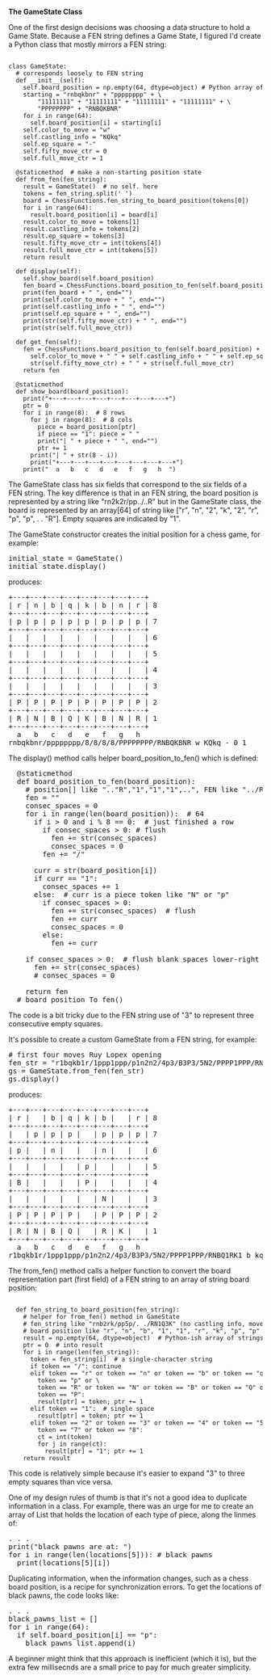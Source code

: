 <b>The GameState Class</b>

One of the first design decisions was choosing a data structure to hold a Game State. Because a FEN string defines a Game State, I figured I'd create a Python class that mostly mirrors a FEN string:

<pre><span class="inner-pre" style="font-size:12px">
class GameState:
  # corresponds loosely to FEN string
  def __init__(self):
    self.board_position = np.empty(64, dtype=object) # Python array of 64 strings
    starting = "rnbqkbnr" + "pppppppp" + \
        "11111111" + "11111111" + "11111111" + "11111111" + \
        "PPPPPPPP" + "RNBQKBNR"
    for i in range(64):
      self.board_position[i] = starting[i]
    self.color_to_move = "w"
    self.castling_info = "KQkq"
    self.ep_square = "-"
    self.fifty_move_ctr = 0
    self.full_move_ctr = 1

  @staticmethod  # make a non-starting position state
  def from_fen(fen_string):
    result = GameState()  # no self. here
    tokens = fen_string.split(' ')
    board = ChessFunctions.fen_string_to_board_position(tokens[0])
    for i in range(64):
      result.board_position[i] = board[i]
    result.color_to_move = tokens[1]
    result.castling_info = tokens[2]
    result.ep_square = tokens[3]
    result.fifty_move_ctr = int(tokens[4])
    result.full_move_ctr = int(tokens[5])
    return result

  def display(self):
    self.show_board(self.board_position)
    fen_board = ChessFunctions.board_position_to_fen(self.board_position)
    print(fen_board + " ", end="")
    print(self.color_to_move + " ", end="")
    print(self.castling_info + " ", end="")
    print(self.ep_square + " ", end="")
    print(str(self.fifty_move_ctr) + " ", end="")
    print(str(self.full_move_ctr))

  def get_fen(self):
    fen = ChessFunctions.board_position_to_fen(self.board_position) + " " + \
      self.color_to_move + " " + self.castling_info + " " + self.ep_square + " " + \
      str(self.fifty_move_ctr) + " " + str(self.full_move_ctr)
    return fen
    
  @staticmethod
  def show_board(board_position):
    print("+---+---+---+---+---+---+---+---+")
    ptr = 0
    for i in range(8):  # 8 rows
      for j in range(8):  # 8 cols
        piece = board_position[ptr]
        if piece == "1": piece = " "
        print("| " + piece + " ", end="")
        ptr += 1
      print("| " + str(8 - i))
      print("+---+---+---+---+---+---+---+---+")
    print("  a   b   c   d   e   f   g   h  ")
</span></pre>

The GameState class has six fields that correspond to the six fields of a FEN string. The key difference is that in an FEN string, the board position is represented by a string like "rn2k2r/pp../..R" but in the GameState class, the board is represented by an array[64] of string like ["r", "n", "2", "k", "2", "r", "p", "p", . . "R"]. Empty squares are indicated by "1".

The GameState constructor creates the initial position for a chess game, for example:

<pre>
initial_state = GameState()
initial_state.display()
</pre>

produces:

<pre>
+---+---+---+---+---+---+---+---+
| r | n | b | q | k | b | n | r | 8
+---+---+---+---+---+---+---+---+
| p | p | p | p | p | p | p | p | 7
+---+---+---+---+---+---+---+---+
|   |   |   |   |   |   |   |   | 6
+---+---+---+---+---+---+---+---+
|   |   |   |   |   |   |   |   | 5
+---+---+---+---+---+---+---+---+
|   |   |   |   |   |   |   |   | 4
+---+---+---+---+---+---+---+---+
|   |   |   |   |   |   |   |   | 3
+---+---+---+---+---+---+---+---+
| P | P | P | P | P | P | P | P | 2
+---+---+---+---+---+---+---+---+
| R | N | B | Q | K | B | N | R | 1
+---+---+---+---+---+---+---+---+
  a   b   c   d   e   f   g   h
rnbqkbnr/pppppppp/8/8/8/8/PPPPPPPP/RNBQKBNR w KQkq - 0 1
</pre>

The display() method calls helper board_position_to_fen() which is defined:

<pre>
  @staticmethod
  def board_position_to_fen(board_position):
    # position[] like ".."R","1","1","1",..", FEN like "../R3K2R/.."
    fen = ""
    consec_spaces = 0
    for i in range(len(board_position)):  # 64
      if i > 0 and i % 8 == 0:  # just finished a row
        if consec_spaces > 0: # flush
          fen += str(consec_spaces)
          consec_spaces = 0
        fen += "/"

      curr = str(board_position[i])
      if curr == "1":
        consec_spaces += 1
      else:  # curr is a piece token like "N" or "p"
        if consec_spaces > 0:
          fen += str(consec_spaces)  # flush
          fen += curr
          consec_spaces = 0
        else:
          fen += curr

    if consec_spaces > 0:  # flush blank spaces lower-right
      fen += str(consec_spaces)
      # consec_spaces = 0

    return fen
  # board_position_To_fen()
</pre>

The code is a bit tricky due to the FEN string use of "3" to represent three consecutive empty squares.

It's possible to create a custom GameState from a FEN string, for example:

<pre>
# first four moves Ruy Lopex opening
fen_str = "r1bqkb1r/1ppp1ppp/p1n2n2/4p3/B3P3/5N2/PPPP1PPP/RNBQ1RK1 b kq - 3 5"
gs = GameState.from_fen(fen_str)
gs.display()
</pre>

produces:

<pre>
+---+---+---+---+---+---+---+---+
| r |   | b | q | k | b |   | r | 8
+---+---+---+---+---+---+---+---+
|   | p | p | p |   | p | p | p | 7
+---+---+---+---+---+---+---+---+
| p |   | n |   |   | n |   |   | 6
+---+---+---+---+---+---+---+---+
|   |   |   |   | p |   |   |   | 5
+---+---+---+---+---+---+---+---+
| B |   |   |   | P |   |   |   | 4
+---+---+---+---+---+---+---+---+
|   |   |   |   |   | N |   |   | 3
+---+---+---+---+---+---+---+---+
| P | P | P | P |   | P | P | P | 2
+---+---+---+---+---+---+---+---+
| R | N | B | Q |   | R | K |   | 1
+---+---+---+---+---+---+---+---+
  a   b   c   d   e   f   g   h
r1bqkb1r/1ppp1ppp/p1n2n2/4p3/B3P3/5N2/PPPP1PPP/RNBQ1RK1 b kq - 3 5
</pre>

The from_fen() method calls a helper function to convert the board representation part (first field) of a FEN string to an array of string board position:

<pre><span class="inner-pre" style="font-size:12px">
  def fen_string_to_board_position(fen_string):
    # helper for from_fen() method in GameState
    # fen_string like "rnb2rk/pp5p/. ./RN1Q3K" (no castling info, move counter, etc.)
    # board position like "r", "n", "b", "1", "1", "r", "k", "p", "p" . . "K"
    result = np.empty(64, dtype=object)  # Python-ish array of strings
    ptr = 0  # into result
    for i in range(len(fen_string)):
      token = fen_string[i]  # a single-character string
      if token == "/": continue
      elif token == "r" or token == "n" or token == "b" or token == "q" or token == "k" or \
        token == "p" or \
        token == "R" or token == "N" or token == "B" or token == "Q" or token == "K" or \
        token == "P":
        result[ptr] = token; ptr += 1
      elif token == "1":  # single space
        result[ptr] = token; ptr += 1
      elif token == "2" or token == "3" or token == "4" or token == "5" or token == "6" or \
        token == "7" or token == "8":
        ct = int(token)
        for j in range(ct):
          result[ptr] = "1"; ptr += 1
    return result
</span></pre>

This code is relatively simple because it's easier to expand "3" to three empty squares than vice versa.

One of my design rules of thumb is that it's not a good idea to duplicate information in a class. For example, there was an urge for me to create an array of List that holds the location of each type of piece, along the linmes of:

<pre>
. . .
print("black pawns are at: ")
for i in range(len(locations[5])): # black pawns
  print(locations[5][i])
</pre>

Duplicating information, when the information changes, such as a chess board position, is a recipe for synchronization errors. To get the locations of black pawns, the code looks like:

<pre>
. . .
black_pawns_list = []
for i in range(64):
  if self.board_position[i] == "p":
    black_pawns_list.append(i)
</pre>

A beginner might think that this approach is inefficient (which it is), but the extra few millisecnds are a small price to pay for much greater simplicity.
